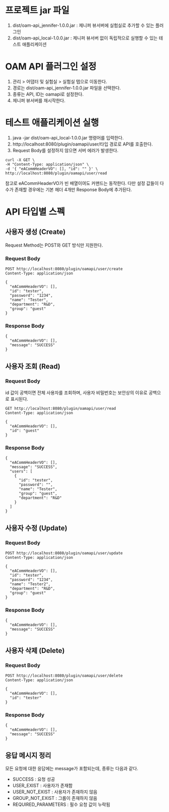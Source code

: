 # 프로젝트 jar 파일

1. dist/oam-api_jennifer-1.0.0.jar : 제니퍼 뷰서버에 실험실로 추가할 수 있는 플러그인
2. dist/oam-api_local-1.0.0.jar : 제니퍼 뷰서버 없이 독립적으로 실행할 수 있는 테스트 애플리케이션

# OAM API 플러그인 설정

1. 관리 > 어댑터 및 실험실 > 실험실 탭으로 이동한다.
2. 경로는 dist/oam-api_jennifer-1.0.0.jar 파일을 선택한다.
3. 종류는 API, ID는 oamapi로 설정한다.
4. 제니퍼 뷰서버를 재시작한다.

# 테스트 애플리케이션 실행

1. java -jar dist/oam-api_local-1.0.0.jar 명령어를 입력한다.
2. http://localhost:8080/plugin/oamapi/user/타입 경로로 API를 호출한다.
3. Request Body를 설정하지 않으면 서버 에러가 발생한다.
```
curl -X GET \
-H "Content-Type: application/json" \
-d '{ "eACommHeaderVO": [], "id": "" }' \
http://localhost:8080/plugin/oamapi/user/read
```
참고로 eACommHeaderVO가 빈 배열이여도 커맨드는 동작한다.
다만 설정 값들이 다수가 존재할 경우에는 기본 헤더 4개만 Response Body에 추가된다.

# API 타입별 스펙

## 사용자 생성 (Create)
Request Method는 POST와 GET 방식만 지원한다.

### Request Body
```
POST http://localhost:8080/plugin/oamapi/user/create
Content-Type: application/json

{
  "eACommHeaderVO": [],
  "id": "tester",
  "password": "1234",
  "name": "Tester",
  "department": "R&D",
  "group": "guest"
}
```

### Response Body
```
{
  "eACommHeaderVO": [],
  "message": "SUCCESS"
}
```

## 사용자 조회 (Read)

### Request Body
id 값이 공백이면 전체 사용자를 조회하며, 사용자 비밀번호는 보안상의 이유로 공백으로 표시된다.
```
GET http://localhost:8080/plugin/oamapi/user/read
Content-Type: application/json

{
  "eACommHeaderVO": [],
  "id": "guest"
}
```

### Response Body
```
{
  "eACommHeaderVO": [],
  "message": "SUCCESS",
  "users": [
    {
      "id": "tester",
      "password": "",
      "name": "Tester",
      "group": "guest",
      "department": "R&D"
    }
  ]
}
```

## 사용자 수정 (Update)

### Request Body
```
POST http://localhost:8080/plugin/oamapi/user/update
Content-Type: application/json

{
  "eACommHeaderVO": [],
  "id": "tester",
  "password": "1234",
  "name": "Tester2",
  "department": "R&D",
  "group": "guest"
}
```

### Response Body
```
{
  "eACommHeaderVO": [],
  "message": "SUCCESS"
}
```

## 사용자 삭제 (Delete)

### Request Body
```
POST http://localhost:8080/plugin/oamapi/user/delete
Content-Type: application/json

{
  "eACommHeaderVO": [],
  "id": "tester"
}
```

### Response Body
```
{
  "eACommHeaderVO": [],
  "message": "SUCCESS"
}
```

## 응답 메시지 정리
모든 요청에 대한 응답에는 message가 포함되는데, 종류는 다음과 같다.
 - SUCCESS : 요청 성공
 - USER_EXIST : 사용자가 존재함
 - USER_NOT_EXIST : 사용자가 존재하지 않음
 - GROUP_NOT_EXIST : 그룹이 존재하지 않음
 - REQUIRED_PARAMETERS : 필수 요청 값이 누락됨

